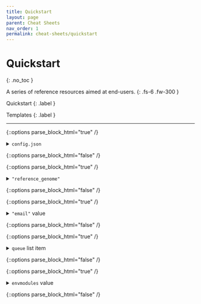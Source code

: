 ```yaml
---
title: Quickstart
layout: page
parent: Cheat Sheets
nav_order: 1
permalink: cheat-sheets/quickstart
---
```


# Quickstart
{: .no_toc }

A series of reference resources aimed at end-users.
{: .fs-6 .fw-300 }

Quickstart
{: .label }

Templates
{: .label }

---


{::options parse_block_html="true" /}

<details><summary markdown="span"><code>config.json</code></summary>
```json
{
    "reference-genomes": [
        {
            "version": "GRCh38",
            "file_path": [
                "/",
                "path",
                "to",
                "my",
                "copy",
                "of",
                "GRCh38.fa.gz"
            ]
        }
    ],
    "environment": {
        "email": {
            "address": "jane.doe@tuks.co.za",
            "conditions": [
                "o",
                "e"
            ]
        },
        "queues": [
            {
                "queue": "long",
                "walltime": "900:00:00",
                "memory": "128G",
                "cores": "10",
                "nodes": "1",
                "rules": [
                    "all",
                    "VALIDATE",
                    "LIFTOVER",
                    "COLLATE",
                    "ALL_COLLATE",
                    "ANNOTATE",
                    "ADMIXTURE",
                    "TRIM_AND_NAME",
                    "FILTER",
                    "TRANSPILE_CLUSTERS",
                    "PLINK"
                ]
            }
        ],
        "envmodules": {
            "bcftools": "bcftools-1.7",
            "piccard": "picard-2.17.11",
            "tabix": "samtools-1.7",
            "latex": "latex"
        }
    }
}
```
</details>

{::options parse_block_html="false" /}


{::options parse_block_html="true" /}

<details><summary markdown="span"><code>"reference_genome"</code></summary>
```json
{
    "version": "GRCh38",
    "file_path": [
        "/",
        "path",
        "here",
        "GRCh38.fa.gz"
    ]
}
```
</details>

{::options parse_block_html="false" /}

{::options parse_block_html="true" /}

<details><summary markdown="span"><code>"email"</code> value</summary>
```json
{
    "address": "your_email",
    "conditions": [
        "o",
        "e"
    ]
}
```
</details>

{::options parse_block_html="false" /}

{::options parse_block_html="true" /}

<details><summary markdown="span"><code>queue</code> list item</summary>
```json
{
    "queue": "long",
    "walltime": "900:00:00",
    "memory": "128G",
    "cores": "10",
    "nodes": "1",
    "rules": [
        "all",
        "VALIDATE",
        "LIFTOVER",
        "COLLATE",
        "ALL_COLLATE",
        "ANNOTATE",
        "ADMIXTURE",
        "TRIM_AND_NAME",
        "FILTER",
        "TRANSPILE_CLUSTERS",
        "PLINK"
    ]
}
```
</details>

{::options parse_block_html="false" /}

{::options parse_block_html="true" /}

<details><summary markdown="span"><code>envmodules</code> value</summary>
```json
{
    "bcftools": "bcftools-1.7",
    "piccard": "picard-2.17.11",
    "tabix": "samtools-1.7",
    "latex": "latex"
}
```
</details>

{::options parse_block_html="false" /}